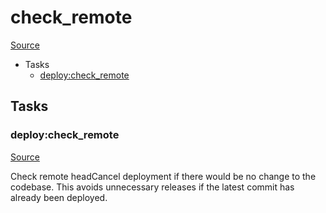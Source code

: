 <!-- DO NOT EDIT THIS FILE! -->
<!-- Instead edit recipe/deploy/check_remote.php -->
<!-- Then run bin/docgen -->

# check_remote

[Source](/recipe/deploy/check_remote.php)



* Tasks
  * [deploy:check_remote](#deploycheck_remote)


## Tasks

### deploy:check_remote
[Source](https://github.com/deployphp/deployer/blob/master/recipe/deploy/check_remote.php#L10)

Check remote headCancel deployment if there would be no change to the codebase.
This avoids unnecessary releases if the latest commit has already been deployed.


